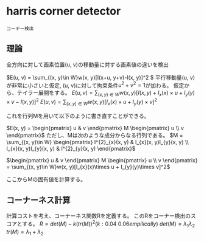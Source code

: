 <!--
 FileName:      readme
 Author:        8ucchiman
 CreatedDate:   2023-04-26 13:58:51
 LastModified:  2023-01-25 10:56:12 +0900
 Reference:     https://cvml-expertguide.net/terms/cv/image-feature-detection/harris-corner-detector/
 Description:   ---
-->


# harris corner detector

`コーナー検出`
## 理論
全方向に対して画素位置(u, v)の移動量に対する画素値の違いを検出


$E(u, v) = \sum_{(x, y)\in W}w(x, y)[I(x+u, y+v)-I(x, y)]^2 $
平行移動量(u, v)が非常に小さいと仮定, (u, v)に対して拘束条件$u^2+v^2=1$が加わる。
仮定から、テイラー展開をする。
$E(u, v) = \sum_{(x, y)\in W}w(x, y)[I(x, y)+I_{x}(x)\times u + I_{y}(y)\times v - I(x, y)]^2$
$E(u, v) = \sum_{(x, y)\in W}w(x, y)[I_{x}(x)\times u + I_{y}(y)\times v]^2$

これを行列Mを用いて以下のように書き直すことができる。


$E(x, y) = \begin{pmatrix} u & v \end{pmatrix} M \begin{pmatrix} u \\ v \end{pmatrix}$
ただし、Mは次のような成分からなる行列である。
$M = \sum_{(x, y)\in W} \begin{pmatrix} I^{2}_{x}(x, y) & I_{x}(x, y)I_{y}(x, y) \\ I_{x}(x, y)I_{y}(x, y) & I^{2}_{y}(x, y) \end{pmatrix}$

$\begin{pmatrix} u & v \end{pmatrix} M \begin{pmatrix} u \\ v \end{pmatrix} = \sum_{(x, y)\in W}w(x, y)[I_{x}(x)\times u + I_{y}(y)\times v]^2$

ここからMの固有値を計算する。

## コーナーネス計算
計算コストを考え、コーナーネス関数Rを定義する。
このRをコーナー検出のスコアとする。
$R = det(M) - k (tr(M))^2 (k: 0.04~0.06 empilically)$
$det(M) = \lambda_{1}\lambda_{2}$
$tr(M) = \lambda_{1}+\lambda_{2}$
